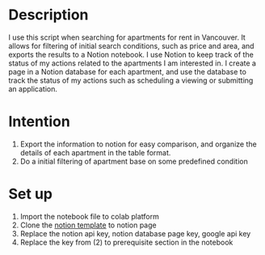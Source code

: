 # Description

I use this script when searching for apartments for rent in Vancouver. It allows for filtering of initial search conditions, such as price and area, and exports the results to a Notion notebook.
I use Notion to keep track of the status of my actions related to the apartments I am interested in. I create a page in a Notion database for each apartment, and use the database to track the status of my actions such as scheduling a viewing or submitting an application.

# Intention

1. Export the information to notion for easy comparison, and organize the details of each apartment in the table format.
1. Do a initial filtering of apartment base on some predefined condition

# Set up

1. Import the notebook file to colab platform
1. Clone the [notion template](https://hail-fang-eac.notion.site/236775bd32aa4e3ab9ed747b5e5a3a6f?v=3144f253f94f47bd8cbef5c5570e8add) to notion page
1. Replace the notion api key, notion database page key, google api key
1. Replace the key from (2) to prerequisite section in the notebook
